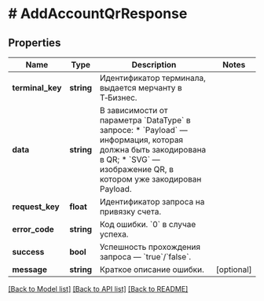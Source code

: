 # # AddAccountQrResponse

## Properties

Name | Type | Description | Notes
------------ | ------------- | ------------- | -------------
**terminal_key** | **string** | Идентификатор терминала, выдается мерчанту в Т‑Бизнес. |
**data** | **string** | В зависимости от параметра &#x60;DataType&#x60; в запросе:   * &#x60;Payload&#x60; — информация, которая должна быть закодирована в QR;   * &#x60;SVG&#x60; — изображение QR, в котором уже закодирован Payload. |
**request_key** | **float** | Идентификатор запроса на привязку счета. |
**error_code** | **string** | Код ошибки. &#x60;0&#x60; в случае успеха. |
**success** | **bool** | Успешность прохождения запроса — &#x60;true&#x60;/&#x60;false&#x60;. |
**message** | **string** | Краткое описание ошибки. | [optional]

[[Back to Model list]](../../README.md#models) [[Back to API list]](../../README.md#endpoints) [[Back to README]](../../README.md)
